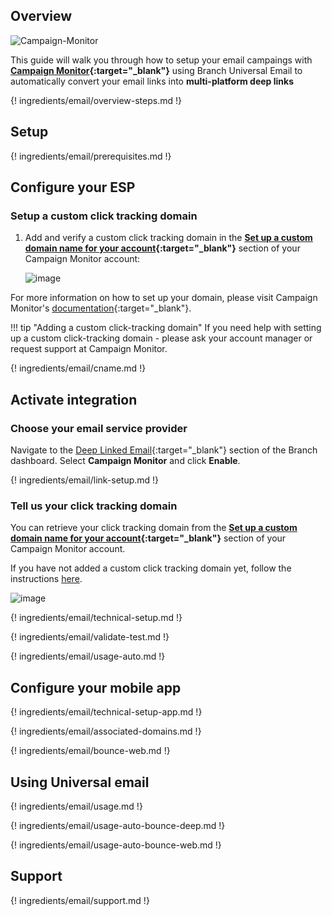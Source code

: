 ## Overview

![Campaign-Monitor](/img/pages/email/campaign-monitor/campaign-monitor.png)

This guide will walk you through how to setup your email campaings with **[Campaign Monitor](https://www.campaignmonitor.com/){:target="\_blank"}** using Branch Universal Email to automatically convert your email links into **multi-platform deep links**

{! ingredients/email/overview-steps.md !}

## Setup

{! ingredients/email/prerequisites.md !}

## Configure your ESP

### Setup a custom click tracking domain

1. Add and verify a custom click tracking domain in the **[Set up a custom domain name for your account](http://email-campmon.branch.rocks/account/customize/customdomain/manage){:target="\_blank"}** section of your Campaign Monitor account:

    ![image](/img/pages/email/campaign-monitor/create-domain.png)

For more information on how to set up your domain, please visit Campaign Monitor's [documentation](https://help.campaignmonitor.com/custom-domain-names#set-up-a-custom-domain){:target="\_blank"}.

!!! tip "Adding a custom click-tracking domain"
    If you need help with setting up a custom click-tracking domain - please ask your account manager or request support at Campaign Monitor.

{! ingredients/email/cname.md !}

## Activate integration

### Choose your email service provider

Navigate to the [Deep Linked Email](https://dashboard.branch.io/email){:target="\_blank"} section of the Branch dashboard. Select **Campaign Monitor** and click **Enable**.

{! ingredients/email/link-setup.md !}

### Tell us your click tracking domain

You can retrieve your click tracking domain from the **[Set up a custom domain name for your account](http://email-campmon.branch.rocks/account/customize/customdomain/manage){:target="\_blank"}** section of your Campaign Monitor account.

If you have not added a custom click tracking domain yet, follow the instructions [here](#setup-a-custom-click-tracking-domain). 

![image](/img/pages/email/campaign-monitor/setup-config.png)

{! ingredients/email/technical-setup.md !}
	
{! ingredients/email/validate-test.md !}

{! ingredients/email/usage-auto.md !}

## Configure your mobile app

{! ingredients/email/technical-setup-app.md !}

{! ingredients/email/associated-domains.md !}

{! ingredients/email/bounce-web.md !}

## Using Universal email

{! ingredients/email/usage.md !}

{! ingredients/email/usage-auto-bounce-deep.md !}

{! ingredients/email/usage-auto-bounce-web.md !}

## Support

{! ingredients/email/support.md !}

